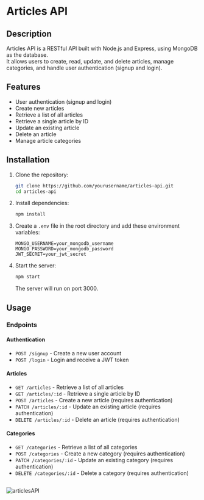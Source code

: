 # Articles API

## Description

Articles API is a RESTful API built with Node.js and Express, using MongoDB as the database.<br> It allows users to create, read, update, and delete articles, manage categories, and handle user authentication (signup and login).

## Features

- User authentication (signup and login)
- Create new articles
- Retrieve a list of all articles
- Retrieve a single article by ID
- Update an existing article
- Delete an article
- Manage article categories

## Installation

1. Clone the repository:

   ```sh
   git clone https://github.com/yourusername/articles-api.git
   cd articles-api
   ```

2. Install dependencies:

   ```sh
   npm install
   ```

3. Create a `.env` file in the root directory and add these environment variables:

   ```
   MONGO_USERNAME=your_mongodb_username
   MONGO_PASSWORD=your_mongodb_password
   JWT_SECRET=your_jwt_secret
   ```

4. Start the server:
   ```sh
   npm start
   ```

   The server will run on port 3000.

## Usage

### Endpoints

#### Authentication

- `POST /signup` - Create a new user account
- `POST /login` - Login and receive a JWT token

#### Articles

- `GET /articles` - Retrieve a list of all articles
- `GET /articles/:id` - Retrieve a single article by ID
- `POST /articles` - Create a new article (requires authentication)
- `PATCH /articles/:id` - Update an existing article (requires authentication)
- `DELETE /articles/:id` - Delete an article (requires authentication)

#### Categories

- `GET /categories` - Retrieve a list of all categories
- `POST /categories` - Create a new category (requires authentication)
- `PATCH /categories/:id` - Update an existing category (requires authentication)
- `DELETE /categories/:id` - Delete a category (requires authentication)
##
![articlesAPI](https://github.com/user-attachments/assets/aeb15aa3-1d91-4219-b815-1cfc1d640798)
